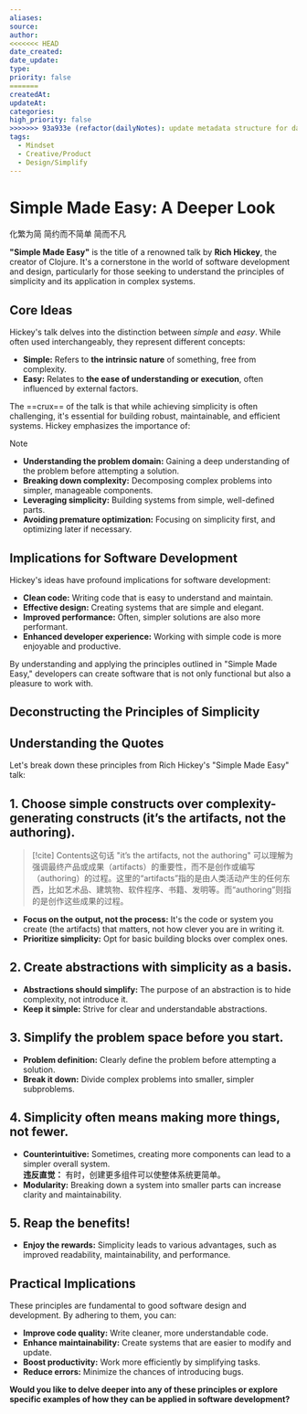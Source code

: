 ```yaml
---
aliases: 
source: 
author: 
<<<<<<< HEAD
date_created: 
date_update: 
type: 
priority: false
=======
createdAt: 
updateAt: 
categories: 
high_priority: false
>>>>>>> 93a933e (refactor(dailyNotes): update metadata structure for daily notes)
tags:
  - Mindset
  - Creative/Product
  - Design/Simplify
---
```

# Simple Made Easy: A Deeper Look 
化繁为简 简约而不简单 简而不凡

**"Simple Made Easy"** is the title of a renowned talk by **Rich Hickey**, the creator of Clojure. It's a cornerstone in the world of software development and design, particularly for those seeking to understand the principles of simplicity and its application in complex systems.

## Core Ideas

Hickey's talk delves into the distinction between _simple_ and _easy_. While often used interchangeably, they represent different concepts:

- **Simple:** Refers to **the intrinsic nature** of something, free from complexity.
- **Easy:** Relates to **the ease of understanding or execution**, often influenced by external factors.

The ==crux== of the talk is that while achieving simplicity is often challenging, it's essential for building robust, maintainable, and efficient systems. Hickey emphasizes the importance of:

> [!NOTE]
> - **Understanding the problem domain:** Gaining a deep understanding of the problem before attempting a solution.
> - **Breaking down complexity:** Decomposing complex problems into simpler, manageable components.
> - **Leveraging simplicity:** Building systems from simple, well-defined parts.
> - **Avoiding premature optimization:** Focusing on simplicity first, and optimizing later if necessary.

## Implications for Software Development

Hickey's ideas have profound implications for software development:

- **Clean code:** Writing code that is easy to understand and maintain.
- **Effective design:** Creating systems that are simple and elegant.
- **Improved performance:** Often, simpler solutions are also more performant.
- **Enhanced developer experience:** Working with simple code is more enjoyable and productive.

By understanding and applying the principles outlined in "Simple Made Easy," developers can create software that is not only functional but also a pleasure to work with.

## Deconstructing the Principles of Simplicity

## Understanding the Quotes

Let's break down these principles from Rich Hickey's "Simple Made Easy" talk:

## 1. Choose simple constructs over complexity-generating constructs (it’s the artifacts, not the authoring).

> [!cite]
> Contents这句话 "it’s the artifacts, not the authoring" 可以理解为强调最终产品或成果（artifacts）的重要性，而不是创作或编写（authoring）的过程。这里的“artifacts”指的是由人类活动产生的任何东西，比如艺术品、建筑物、软件程序、书籍、发明等。而“authoring”则指的是创作这些成果的过程。

- **Focus on the output, not the process:** It's the code or system you create (the artifacts) that matters, not how clever you are in writing it.
- **Prioritize simplicity:** Opt for basic building blocks over complex ones.

## 2. Create abstractions with simplicity as a basis.

- **Abstractions should simplify:** The purpose of an abstraction is to hide complexity, not introduce it.
- **Keep it simple:** Strive for clear and understandable abstractions.

## 3. Simplify the problem space before you start.

- **Problem definition:** Clearly define the problem before attempting a solution.
- **Break it down:** Divide complex problems into smaller, simpler subproblems.

## 4. Simplicity often means making more things, not fewer.

- **Counterintuitive:** Sometimes, creating more components can lead to a simpler overall system.  
    **违反直觉：** 有时，创建更多组件可以使整体系统更简单。
- **Modularity:** Breaking down a system into smaller parts can increase clarity and maintainability.

## 5. Reap the benefits!

- **Enjoy the rewards:** Simplicity leads to various advantages, such as improved readability, maintainability, and performance.

## Practical Implications

These principles are fundamental to good software design and development. By adhering to them, you can:

- **Improve code quality:** Write cleaner, more understandable code.
- **Enhance maintainability:** Create systems that are easier to modify and update.
- **Boost productivity:** Work more efficiently by simplifying tasks.
- **Reduce errors:** Minimize the chances of introducing bugs.

**Would you like to delve deeper into any of these principles or explore specific examples of how they can be applied in software development?**